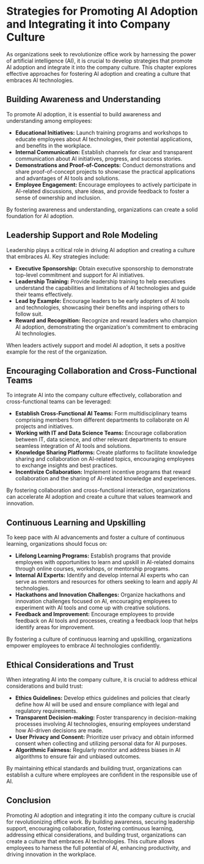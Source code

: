 Strategies for Promoting AI Adoption and Integrating it into Company Culture
============================================================================

As organizations seek to revolutionize office work by harnessing the power of artificial intelligence (AI), it is crucial to develop strategies that promote AI adoption and integrate it into the company culture. This chapter explores effective approaches for fostering AI adoption and creating a culture that embraces AI technologies.

Building Awareness and Understanding
------------------------------------

To promote AI adoption, it is essential to build awareness and understanding among employees:

* **Educational Initiatives:** Launch training programs and workshops to educate employees about AI technologies, their potential applications, and benefits in the workplace.
* **Internal Communication:** Establish channels for clear and transparent communication about AI initiatives, progress, and success stories.
* **Demonstrations and Proof-of-Concepts:** Conduct demonstrations and share proof-of-concept projects to showcase the practical applications and advantages of AI tools and solutions.
* **Employee Engagement:** Encourage employees to actively participate in AI-related discussions, share ideas, and provide feedback to foster a sense of ownership and inclusion.

By fostering awareness and understanding, organizations can create a solid foundation for AI adoption.

Leadership Support and Role Modeling
------------------------------------

Leadership plays a critical role in driving AI adoption and creating a culture that embraces AI. Key strategies include:

* **Executive Sponsorship:** Obtain executive sponsorship to demonstrate top-level commitment and support for AI initiatives.
* **Leadership Training:** Provide leadership training to help executives understand the capabilities and limitations of AI technologies and guide their teams effectively.
* **Lead by Example:** Encourage leaders to be early adopters of AI tools and technologies, showcasing their benefits and inspiring others to follow suit.
* **Reward and Recognition:** Recognize and reward leaders who champion AI adoption, demonstrating the organization's commitment to embracing AI technologies.

When leaders actively support and model AI adoption, it sets a positive example for the rest of the organization.

Encouraging Collaboration and Cross-Functional Teams
----------------------------------------------------

To integrate AI into the company culture effectively, collaboration and cross-functional teams can be leveraged:

* **Establish Cross-Functional AI Teams:** Form multidisciplinary teams comprising members from different departments to collaborate on AI projects and initiatives.
* **Working with IT and Data Science Teams:** Encourage collaboration between IT, data science, and other relevant departments to ensure seamless integration of AI tools and solutions.
* **Knowledge Sharing Platforms:** Create platforms to facilitate knowledge sharing and collaboration on AI-related topics, encouraging employees to exchange insights and best practices.
* **Incentivize Collaboration:** Implement incentive programs that reward collaboration and the sharing of AI-related knowledge and experiences.

By fostering collaboration and cross-functional interaction, organizations can accelerate AI adoption and create a culture that values teamwork and innovation.

Continuous Learning and Upskilling
----------------------------------

To keep pace with AI advancements and foster a culture of continuous learning, organizations should focus on:

* **Lifelong Learning Programs:** Establish programs that provide employees with opportunities to learn and upskill in AI-related domains through online courses, workshops, or mentorship programs.
* **Internal AI Experts:** Identify and develop internal AI experts who can serve as mentors and resources for others seeking to learn and apply AI technologies.
* **Hackathons and Innovation Challenges:** Organize hackathons and innovation challenges focused on AI, encouraging employees to experiment with AI tools and come up with creative solutions.
* **Feedback and Improvement:** Encourage employees to provide feedback on AI tools and processes, creating a feedback loop that helps identify areas for improvement.

By fostering a culture of continuous learning and upskilling, organizations empower employees to embrace AI technologies confidently.

Ethical Considerations and Trust
--------------------------------

When integrating AI into the company culture, it is crucial to address ethical considerations and build trust:

* **Ethics Guidelines:** Develop ethics guidelines and policies that clearly define how AI will be used and ensure compliance with legal and regulatory requirements.
* **Transparent Decision-making:** Foster transparency in decision-making processes involving AI technologies, ensuring employees understand how AI-driven decisions are made.
* **User Privacy and Consent:** Prioritize user privacy and obtain informed consent when collecting and utilizing personal data for AI purposes.
* **Algorithmic Fairness:** Regularly monitor and address biases in AI algorithms to ensure fair and unbiased outcomes.

By maintaining ethical standards and building trust, organizations can establish a culture where employees are confident in the responsible use of AI.

Conclusion
----------

Promoting AI adoption and integrating it into the company culture is crucial for revolutionizing office work. By building awareness, securing leadership support, encouraging collaboration, fostering continuous learning, addressing ethical considerations, and building trust, organizations can create a culture that embraces AI technologies. This culture allows employees to harness the full potential of AI, enhancing productivity, and driving innovation in the workplace.
